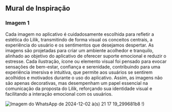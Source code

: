 ## Mural de Inspiração
### Imagem 1

Cada imagem no aplicativo é cuidadosamente escolhida para refletir a estética do Lilik, transmitindo de forma visual os conceitos centrais, a experiência do usuário e os sentimentos que desejamos despertar. As imagens são projetadas para criar um ambiente acolhedor e tranquilo, alinhado ao objetivo do aplicativo de oferecer suporte emocional e reduzir o estresse. Cada ilustração, ícone ou elemento visual foi pensado para evocar sensações de bem-estar, confiança e serenidade, contribuindo para uma experiência imersiva e intuitiva, que permite aos usuários se sentirem acolhidos e motivados durante o uso do aplicativo. Assim, as imagens não são apenas decorativas, mas desempenham um papel essencial na comunicação da proposta do Lilik, reforçando sua identidade visual e facilitando a interação emocional com os usuários.

![Imagem do WhatsApp de 2024-12-02 à(s) 21 17 19_299681b8](https://github.com/user-attachments/assets/d0533345-280c-4a3a-ba50-54b5516c25f4) !)




